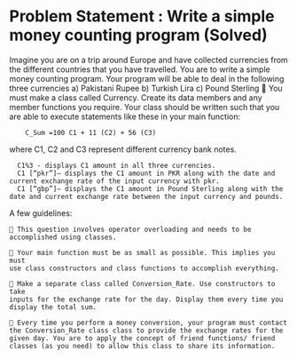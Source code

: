 # Problem Statement : Write a simple money counting program (Solved)

Imagine you are on a trip around Europe and have collected currencies from
the different countries that you have travelled.
You are to write a simple money counting program. Your program will be able
to deal in the following three currencies
    a) Pakistani Rupee
    b) Turkish Lira
    c) Pound Sterling
 You must make a class called Currency. Create its data members and any
member functions you require. Your class should be written such that you
are able to execute statements like these in your main function:

        C_Sum =100 C1 + 11 (C2) + 56 (C3)
        
where C1, C2 and C3 represent different currency bank notes.

      C1%3 - displays C1 amount in all three currencies.
      C1 [“pkr”]– displays the C1 amount in PKR along with the date and current exchange rate of the input currency with pkr.
      C1 [“gbp”]– displays the C1 amount in Pound Sterling along with the date and current exchange rate between the input currency and pounds.
  
A few guidelines:

     This question involves operator overloading and needs to be accomplished using classes.

     Your main function must be as small as possible. This implies you must
    use class constructors and class functions to accomplish everything.

     Make a separate class called Conversion_Rate. Use constructors to take
    inputs for the exchange rate for the day. Display them every time you
    display the total sum.

     Every time you perform a money conversion, your program must contact
    the Conversion_Rate class class to provide the exchange rates for the
    given day. You are to apply the concept of friend functions/ friend
    classes (as you need) to allow this class to share its information.
